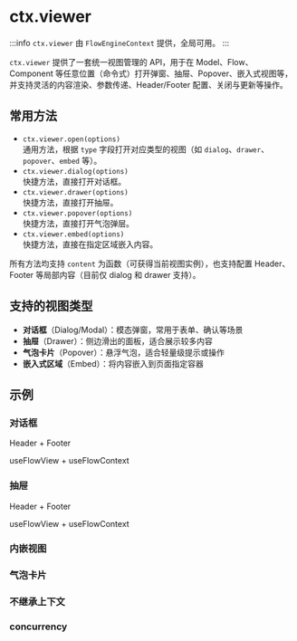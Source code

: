 # ctx.viewer

:::info
`ctx.viewer` 由 `FlowEngineContext` 提供，全局可用。
:::

`ctx.viewer` 提供了一套统一视图管理的 API，用于在 Model、Flow、Component 等任意位置（命令式）打开弹窗、抽屉、Popover、嵌入式视图等，并支持灵活的内容渲染、参数传递、Header/Footer 配置、关闭与更新等操作。

## 常用方法

- `ctx.viewer.open(options)`  
  通用方法，根据 `type` 字段打开对应类型的视图（如 `dialog`、`drawer`、`popover`、`embed` 等）。
- `ctx.viewer.dialog(options)`  
  快捷方法，直接打开对话框。
- `ctx.viewer.drawer(options)`  
  快捷方法，直接打开抽屉。
- `ctx.viewer.popover(options)`  
  快捷方法，直接打开气泡弹层。
- `ctx.viewer.embed(options)`  
  快捷方法，直接在指定区域嵌入内容。

所有方法均支持 `content` 为函数（可获得当前视图实例），也支持配置 Header、Footer 等局部内容（目前仅 dialog 和 drawer 支持）。

## 支持的视图类型

- **对话框**（Dialog/Modal）：模态弹窗，常用于表单、确认等场景
- **抽屉**（Drawer）：侧边滑出的面板，适合展示较多内容
- **气泡卡片**（Popover）：悬浮气泡，适合轻量级提示或操作
- **嵌入式区域**（Embed）：将内容嵌入到页面指定容器

## 示例

### 对话框

<code src="./dialog.tsx"></code>

Header + Footer

<code src="./dialog-header-footer.tsx"></code>

useFlowView + useFlowContext

<code src="./dialog-hook.tsx"></code>

### 抽屉

<code src="./drawer.tsx"></code>

Header + Footer

<code src="./drawer-header-footer.tsx"></code>

useFlowView + useFlowContext

<code src="./drawer-hook.tsx"></code>

### 内嵌视图

<code src="./embed.tsx"></code>

<code src="./embed-header-footer.tsx"></code>

### 气泡卡片

<code src="./popover.tsx"></code>


### 不继承上下文

<code src="./inherit-context.tsx"></code>

### concurrency

<code src="./concurrency.tsx"></code>
